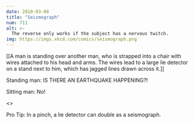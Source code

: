 ```yaml
---
date: 2010-03-08
title: "Seismograph"
num: 711
alt: >-
  The reverse only works if the subject has a nervous twitch.
img: https://imgs.xkcd.com/comics/seismograph.png
---
```

[[A man is standing over another man, who is strapped into a chair with wires attached to his head and arms. The wires lead to a large lie detector on a stand next to him, which has jagged lines drawn across it.]]

Standing man: IS THERE AN EARTHQUAKE HAPPENING?!

Sitting man: No!

<<SCRITCH SCRITCH>>

Pro Tip: In a pinch, a lie detector can double as a seismograph. 

